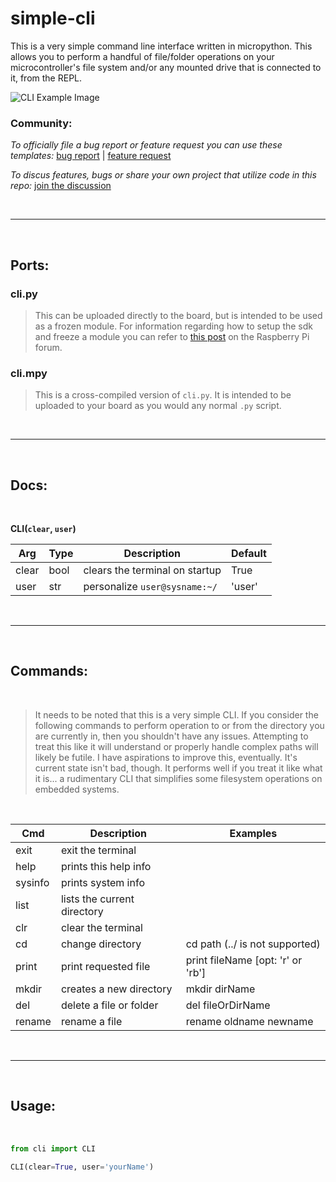 # simple-cli

This is a very simple command line interface written in micropython. This allows you to perform a handful of file/folder operations on your microcontroller's file system and/or any mounted drive that is connected to it, from the REPL.

![CLI Example Image](https://i.imgur.com/Busi9DL.png "CLI Example")


### Community:

_To officially file a bug report or feature request you can use these templates:_   [bug report](https://github.com/OneMadGypsy/simple-cli/blob/main/.github/ISSUE_TEMPLATE/bug_report.md) | [feature request](https://github.com/OneMadGypsy/simple-cli/blob/main/.github/ISSUE_TEMPLATE/feature_request.md)

_To discus features, bugs or share your own project that utilize code in this repo:_   [join the discussion](https://github.com/OneMadGypsy/simple-cli/discussions/1)

<br />

------

<br />

## Ports:

### cli.py
>This can be uploaded directly to the board, but is intended to be used as a frozen module. For information regarding how to setup the sdk and freeze a module you can refer to [this post](https://www.raspberrypi.org/forums/viewtopic.php?f=146&t=306449#p1862108) on the Raspberry Pi forum.


### cli.mpy
>This is a cross-compiled version of `cli.py`. It is intended to be uploaded to your board as you would any normal `.py` script.

<br />

-------

<br />

## Docs:

<br />

**CLI(`clear`, `user`)**

 Arg   | Type   | Description                    | Default
 ------|--------|--------------------------------|--------
 clear | bool   | clears the terminal on startup | True
 user  | str    | personalize `user@sysname:~/`  | 'user'
 
 <br />
 
 ------
 
 <br />
 
 ## Commands:
 
 <br />
 
>It needs to be noted that this is a very simple CLI. If you consider the following commands to perform operation to or from the directory you are currently in, then you shouldn't have any issues. Attempting to treat this like it will understand or properly handle complex paths will likely be futile. I have aspirations to improve this, eventually. It's current state isn't bad, though. It performs well if you treat it like what it is... a rudimentary CLI that simplifies some filesystem operations on embedded systems.
 
 <br />

 Cmd    | Description                  | Examples                              |
--------|------------------------------|---------------------------------------|
exit    | exit the terminal            |                                       |
help    | prints this help info        |                                       |
sysinfo | prints system info           |                                       |
list    | lists the current directory  |                                       |
clr     | clear the terminal           |                                       |
cd      | change directory             | cd path (../ is not supported)        |
print   | print requested file         | print fileName [opt: \'r\' or \'rb\'] |
mkdir   | creates a new directory      | mkdir dirName                         |
del     | delete a file or folder      | del fileOrDirName                     |
rename  | rename a file                | rename oldname newname                |

<br />
 
------
 
<br />
 
  
## Usage:

 <br />
 
```python
from cli import CLI

CLI(clear=True, user='yourName')
```

